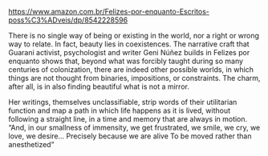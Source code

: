 https://www.amazon.com.br/Felizes-por-enquanto-Escritos-poss%C3%ADveis/dp/8542228596


There is no single way of being or existing in the world, nor a right or wrong way to relate. In fact, beauty lies in coexistences. The narrative craft that Guarani activist, psychologist and writer Geni Núñez builds in Felizes por enquanto shows that, beyond what was forcibly taught during so many centuries of colonization, there are indeed other possible worlds, in which things are not thought from binaries, impositions, or constraints. The charm, after all, is in also finding beautiful what is not a mirror.

Her writings, themselves unclassifiable, strip words of their utilitarian function and map a path in which life happens as it is lived, without following a straight line, in a time and memory that are always in motion. “And, in our smallness of immensity, we get frustrated, we smile, we cry, we love, we desire... Precisely because we are alive To be moved rather than anesthetized”
